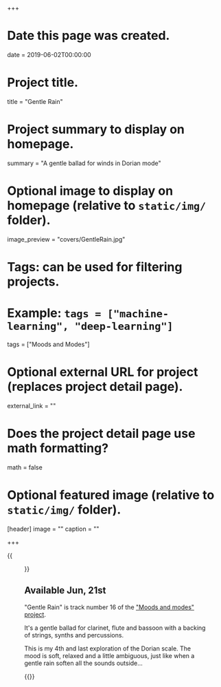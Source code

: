 +++
# Date this page was created.
date = 2019-06-02T00:00:00

# Project title.
title = "Gentle Rain"

# Project summary to display on homepage.
summary = "A gentle ballad for winds in Dorian mode"

# Optional image to display on homepage (relative to `static/img/` folder).
image_preview = "covers/GentleRain.jpg"

# Tags: can be used for filtering projects.
# Example: `tags = ["machine-learning", "deep-learning"]`
tags = ["Moods and Modes"]

# Optional external URL for project (replaces project detail page).
external_link = ""

# Does the project detail page use math formatting?
math = false

# Optional featured image (relative to `static/img/` folder).
[header]
image = ""
caption = ""

+++

{{<figure src="/img/covers/GentleRain.jpg" width="320" link="https://distrokid.com/hyperfollow/skeeboo/gentle-rain" target="_blank">}}

## Available Jun, 21st

"Gentle Rain" is track number 16 of the ["Moods and modes" project](/post/moods_and_modes). 

It's a gentle ballad for clarinet, flute and bassoon with a backing of strings, synths and percussions. 

This is my 4th and last exploration of the Dorian scale. The mood is soft, relaxed and a little ambiguous, just like when a gentle rain soften all the sounds outside...

{{<spotify link="https://distrokid.com/hyperfollow/skeeboo/gentle-rain">}}
